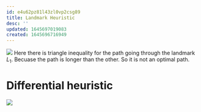 ```yaml
---
id: e4u62pz81l43zl0vp2csg89
title: Landmark Heuristic
desc: ''
updated: 1645697019083
created: 1645696716949
---
```

![](/assets/images/2022-02-24-10-58-53.png)
Here there is triangle inequality for the path going through the landmark $L_1$. Becuase the path is longer than the other. So it is not an optimal path.

# Differential heuristic
![](/assets/images/2022-02-24-11-03-37.png)
